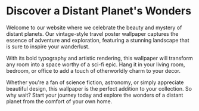<!--font:Poppins-->

# Discover a Distant Planet's Wonders

Welcome to our website where we celebrate the beauty and mystery of distant planets. Our vintage-style travel poster wallpaper captures the essence of adventure and exploration, featuring a stunning landscape that is sure to inspire your wanderlust.

With its bold typography and artistic rendering, this wallpaper will transform any room into a space worthy of a sci-fi epic. Hang it in your living room, bedroom, or office to add a touch of otherworldly charm to your decor.

Whether you're a fan of science fiction, astronomy, or simply appreciate beautiful design, this wallpaper is the perfect addition to your collection. So why wait? Start your journey today and explore the wonders of a distant planet from the comfort of your own home.

<!--

Write me markdown content of website with wallpaper:

"A vintage-style travel poster of a distant planet, with bold typography and an artistic rendering of the landscape."

The header of the page should not be copy of the text but rather a real content of the website which is using this wallpaper.


---


# Explore the Wonders of a Distant Planet

Welcome to our website where we celebrate the beauty and mystery of distant planets. Our vintage-style travel poster wallpaper captures the essence of adventure and exploration, featuring a stunning landscape that is sure to inspire your wanderlust.

With its bold typography and artistic rendering, this wallpaper will transform any room into a space worthy of a sci-fi epic. Hang it in your living room, bedroom, or office to add a touch of otherworldly charm to your decor.

Whether you're a fan of science fiction, astronomy, or simply appreciate beautiful design, this wallpaper is the perfect addition to your collection. So why wait? Start your journey today and explore the wonders of a distant planet from the comfort of your own home.


---


Write me a Google font which is best fitting for the website.

Pick from the list:
- Cinzel
- Exo 2
- Montserrat
- Lobster
- Roboto
- Open Sans
- Cormorant Garamond
- Barlow Condensed
- IBM Plex Sans
- Raleway
- Playfair Display
- Inter
- Creepster
- Futura
- Lato
- Dancing Script
- Poppins
- Cabin
- Great Vibes
- Orbitron
- Cinzel Decorative
- Alegreya


Write just the font name nothing else.


---


Poppins

-->
